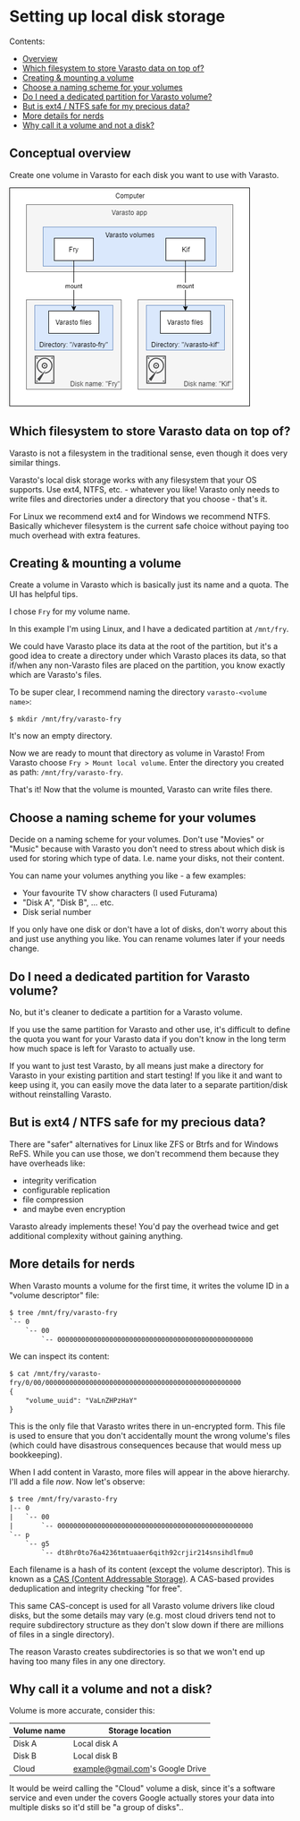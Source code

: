 Setting up local disk storage
=============================

Contents:

- [Overview](#overview)
- [Which filesystem to store Varasto data on top of?](#which-filesystem-to-store-varasto-data-on-top-of)
- [Creating & mounting a volume](#creating---mounting-a-volume)
- [Choose a naming scheme for your volumes](#choose-a-naming-scheme-for-your-volumes)
- [Do I need a dedicated partition for Varasto volume?](#do-i-need-a-dedicated-partition-for-varasto-volume)
- [But is ext4 / NTFS safe for my precious data?](#but-is-ext4---ntfs-safe-for-my-precious-data)
- [More details for nerds](#more-details-for-nerds)
- [Why call it a volume and not a disk?](#why-call-it-a-volume-and-not-a-disk)


Conceptual overview
-------------------

Create one volume in Varasto for each disk you want to use with Varasto.

![](guide_setting-up-local-fs-architecture.png)


Which filesystem to store Varasto data on top of?
-------------------------------------------------

Varasto is not a filesystem in the traditional sense, even though it does very similar things.

Varasto's local disk storage works with any filesystem that your OS supports. Use ext4,
NTFS, etc. - whatever you like! Varasto only needs to write files and directories under a
directory that you choose - that's it.

For Linux we recommend ext4 and for Windows we recommend NTFS. Basically whichever
filesystem is the current safe choice without paying too much overhead with extra features.


Creating & mounting a volume
----------------------------

Create a volume in Varasto which is basically just its name and a quota. The UI has helpful tips.

I chose `Fry` for my volume name.

In this example I'm using Linux, and I have a dedicated partition at `/mnt/fry`.

We could have Varasto place its data at the root of the partition, but it's a good idea to
create a directory under which Varasto places its data, so that if/when any non-Varasto
files are placed on the partition, you know exactly which are Varasto's files.

To be super clear, I recommend naming the directory `varasto-<volume name>`:

```
$ mkdir /mnt/fry/varasto-fry
```

It's now an empty directory.

Now we are ready to mount that directory as volume in Varasto! From Varasto choose
`Fry > Mount local volume`. Enter the directory you created as path: `/mnt/fry/varasto-fry`.

That's it! Now that the volume is mounted, Varasto can write files there.


Choose a naming scheme for your volumes
---------------------------------------

Decide on a naming scheme for your volumes. Don't use "Movies" or "Music" because with
Varasto you don't need to stress about which disk is used for storing which type of data.
I.e. name your disks, not their content.

You can name your volumes anything you like - a few examples:

- Your favourite TV show characters (I used Futurama)
- "Disk A", "Disk B", ... etc.
- Disk serial number

If you only have one disk or don't have a lot of disks, don't worry about this and just
use anything you like. You can rename volumes later if your needs change.


Do I need a dedicated partition for Varasto volume?
---------------------------------------------------

No, but it's cleaner to dedicate a partition for a Varasto volume.

If you use the same partition for Varasto and other use, it's difficult to define the
quota you want for your Varasto data if you don't know in the long term how much space is
left for Varasto to actually use.

If you want to just test Varasto, by all means just make a directory for Varasto in your
existing partition and start testing! If you like it and want to keep using it, you can
easily move the data later to a separate partition/disk without reinstalling Varasto.


But is ext4 / NTFS safe for my precious data?
---------------------------------------------

There are "safer" alternatives for Linux like ZFS or Btrfs and for Windows ReFS. While you can
use those, we don't recommend them because they have overheads like:

- integrity verification
- configurable replication
- file compression
- and maybe even encryption

Varasto already implements these! You'd pay the overhead twice and get additional complexity
without gaining anything.


More details for nerds
----------------------

When Varasto mounts a volume for the first time, it writes the volume ID in a "volume descriptor" file:

```
$ tree /mnt/fry/varasto-fry
`-- 0
    `-- 00
        `-- 0000000000000000000000000000000000000000000000000
```

We can inspect its content:

```
$ cat /mnt/fry/varasto-fry/0/00/0000000000000000000000000000000000000000000000000
{
    "volume_uuid": "VaLnZHPzHaY"
}
```

This is the only file that Varasto writes there in un-encrypted form. This file is used
to ensure that you don't accidentally mount the wrong volume's files (which could have
disastrous consequences because that would mess up bookkeeping).

When I add content in Varasto, more files will appear in the above hierarchy. I'll add a
file *now*. Now let's observe:

```
$ tree /mnt/fry/varasto-fry
|-- 0
|   `-- 00
|       `-- 0000000000000000000000000000000000000000000000000
`-- p
    `-- g5
        `-- dt8hr0to76a4236tmtuaaer6qith92crjir214snsihdlfmu0
```

Each filename is a hash of its content (except the volume descriptor). This is known as a
[CAS (Content Addressable Storage)](https://en.wikipedia.org/wiki/Content-addressable_storage).
A CAS-based provides deduplication and integrity checking "for free".

This same CAS-concept is used for all Varasto volume drivers like cloud disks, but the some
details may vary (e.g. most cloud drivers tend not to require subdirectory structure as
they don't slow down if there are millions of files in a single directory).

The reason Varasto creates subdirectories is so that we won't end up having too many files
in any one directory.


Why call it a volume and not a disk?
------------------------------------

Volume is more accurate, consider this:

| Volume name  | Storage location                 |
|--------------|----------------------------------|
| Disk A       | Local disk A                     |
| Disk B       | Local disk B                     |
| Cloud        | example@gmail.com's Google Drive |

It would be weird calling the "Cloud" volume a disk, since it's a software service and
even under the covers Google actually stores your data into multiple disks so it'd still
be "a group of disks"..
